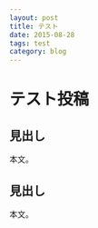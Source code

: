```yaml
---
layout: post
title: テスト
date: 2015-08-28
tags: test
category: blog
---
```




テスト投稿
==============


見出し
--------

本文。


見出し
--------

本文。



